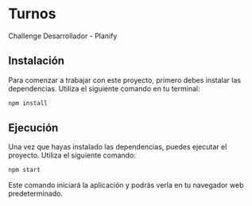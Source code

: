 # Turnos

Challenge Desarrollador - Planify

## Instalación

Para comenzar a trabajar con este proyecto, primero debes instalar las dependencias. Utiliza el siguiente comando en tu terminal:

```bash
npm install
```

## Ejecución

Una vez que hayas instalado las dependencias, puedes ejecutar el proyecto. Utiliza el siguiente comando:

```bash
npm start
```

Este comando iniciará la aplicación y podrás verla en tu navegador web predeterminado.
